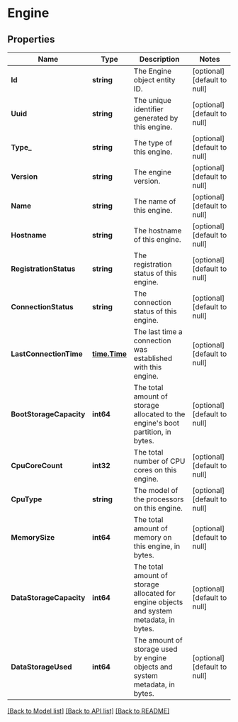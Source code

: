 # Engine

## Properties
Name | Type | Description | Notes
------------ | ------------- | ------------- | -------------
**Id** | **string** | The Engine object entity ID. | [optional] [default to null]
**Uuid** | **string** | The unique identifier generated by this engine. | [optional] [default to null]
**Type_** | **string** | The type of this engine. | [optional] [default to null]
**Version** | **string** | The engine version. | [optional] [default to null]
**Name** | **string** | The name of this engine. | [optional] [default to null]
**Hostname** | **string** | The hostname of this engine. | [optional] [default to null]
**RegistrationStatus** | **string** | The registration status of this engine. | [optional] [default to null]
**ConnectionStatus** | **string** | The connection status of this engine. | [optional] [default to null]
**LastConnectionTime** | [**time.Time**](time.Time.md) | The last time a connection was established with this engine. | [optional] [default to null]
**BootStorageCapacity** | **int64** | The total amount of storage allocated to the engine&#x27;s boot partition, in bytes. | [optional] [default to null]
**CpuCoreCount** | **int32** | The total number of CPU cores on this engine. | [optional] [default to null]
**CpuType** | **string** | The model of the processors on this engine. | [optional] [default to null]
**MemorySize** | **int64** | The total amount of memory on this engine, in bytes. | [optional] [default to null]
**DataStorageCapacity** | **int64** | The total amount of storage allocated for engine objects and system metadata, in bytes. | [optional] [default to null]
**DataStorageUsed** | **int64** | The amount of storage used by engine objects and system metadata, in bytes. | [optional] [default to null]

[[Back to Model list]](../README.md#documentation-for-models) [[Back to API list]](../README.md#documentation-for-api-endpoints) [[Back to README]](../README.md)

